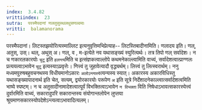 ```yaml
---
index:  3.4.82
vrittiindex:  23
sutra:  परस्मैपदानां णलतुसुस्थलथुसणल्वमाः
vritti:  balamanorama 
---
```


परस्मैपदानां। लिटस्तझयोरित्यस्माल्लिट इत्यनुवृत्तिमभिप्रेत्याह-- लिटस्तिबादीनामिति। णलादय इति। णल्, अतुस्, उस्। थल्, अथुस् अ। णल्, व , म-इत्येते नव यथासङ्ख्यं स्युरित्यर्थः। तत्र तिपो णल् सर्वादेशः। न च णकारलकारयोः `चुटू` इति `हलन्त्य`मिति च इत्संज्ञकत्वाल्लोपे कथमनेकाल्त्वामिति वाच्यं, सर्वादेशत्वात्प्राग्णलः प्रत्ययत्वाऽभावेन `चुटू` इत्यस्याऽप्रवृत्तेः। णित्त्वं तु जुहावेत्यादौ वृद्ध्यर्थम्। लित्त्वं तु लित्स्वरार्थम्। ननु मध्यमपुरुषबहुवचनथस्य विधीयमानोऽकारः `अलोऽन्त्यस्ये`त्यन्यस्य स्यात्। अकारस्य अकारविधिस्तु यथासङ्ख्यापादनार्थ इति चेत्, सत्यम्, द्वयोरकारयोः परूपेण `अ` इति सूत्रे निर्देशादनेकाल्त्वात्सर्वादेशत्वमिति भाष्ये स्पष्टम्। न च अतुसादीनामादेशत्वात्पूर्वं विभक्तित्वाऽभावेन `न विभक्ता` विति निषेधाऽभावत्सकारस्येत्त्वं दुर्वारमिति वाच्यं, सकारादुपरि सकारान्तस्य संयोगान्तलोपेन लुप्तया श्रूयमाणसकारस्योपदेशेऽन्त्यत्वाऽभावादित्यलम्। 

